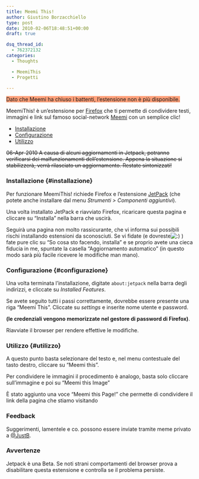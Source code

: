 ```yaml
---
title: Meemi This!
author: Giustino Borzacchiello
type: post
date: 2010-02-06T18:48:51+00:00
draft: true

dsq_thread_id:
  - 762372132
categories:
  - Thoughts

  - MeemiThis
  - Progetti

---
```

<div>
  <span style="background-color: #ffa07a;">Dato che Meemi ha chiuso i battenti, l&#8217;estensione non è più disponibile.</span>
</div>

MeemiThis! è un’estensione per [Firefox][1] che ti permette di condividere testi, immagini e link sul famoso social-network [Meemi][2] con un semplice clic!

<!--more-->

<ul id="nav">
  <li>
    <a href="#installazione">Installazione</a>
  </li>
  <li>
    <a href="#configurazione">Configurazione</a>
  </li>
  <li>
    <a href="#utilizzo">Utilizzo</a>
  </li>
</ul>

<div>
  <del datetime="2015-01-21T23:18:30+00:00">06-Apr-2010 A causa di alcuni aggiornamenti in Jetpack, potranno verificarsi dei malfunzionamenti dell&#8217;estensione. Appena la situazione si stabilizzerà, verrà rilasciato un aggiornamento. Restate sintonizzati!</del>
</div>

### Installazione {#installazione}

Per funzionare MeemiThis! richiede Firefox e l’estensione [JetPack][3] (che potete anche installare dal menu _Strumenti > Componenti aggiuntivi_).

Una volta installato JetPack e riavviato Firefox, ricaricare questa pagina e cliccare su “Installa” nella barra che uscirà.

Seguirà una pagina non molto rassicurante, che vi informa sui possibili rischi installando estensioni da sconosciuti. Se vi fidate (e dovreste<img class="wp-smiley" src="https://i0.wp.com/jubstuff.netsons.org/wp-includes/images/smilies/icon_smile.gif?w=1100" alt=":)" data-recalc-dims="1" /> ) fate pure clic su “So cosa sto facendo, installa” e se proprio avete una cieca fiducia in me, spuntate la casella “Aggiornamento automatico” (in questo modo sarà più facile ricevere le modifiche man mano).

### Configurazione {#configurazione}

Una volta terminata l’installazione, digitate `about:jetpack` nella barra degli indirizzi, e cliccate su _Installed Features_.

Se avete seguito tutti i passi correttamente, dovrebbe essere presente una riga “Meemi This”. Cliccate su _settings_ e inserite nome utente e password.

**(le credenziali vengono memorizzate nel gestore di password di Firefox)**.

Riavviate il browser per rendere effettive le modifiche.

### Utilizzo {#utilizzo}

A questo punto basta selezionare del testo e, nel menu contestuale del tasto destro, cliccare su “Meemi this”.

Per condividere le immagini il procedimento è analogo, basta solo cliccare sull&#8217;immagine e poi su “Meemi this Image”

È stato aggiunto una voce &#8220;Meemi this Page!&#8221; che permette di condividere il link della pagina che stiamo visitando

### Feedback

Suggerimenti, lamentele e co. possono essere inviate tramite meme privato a [@JustB][4].

### Avvertenze

Jetpack è una Beta. Se noti strani comportamenti del browser prova a disabilitare questa estensione e controlla se il problema persiste.

 [1]: http://www.mozilla.com
 [2]: http://meemi.com
 [3]: https://jetpack.mozillalabs.com/
 [4]: http://meemi.com/JustB
